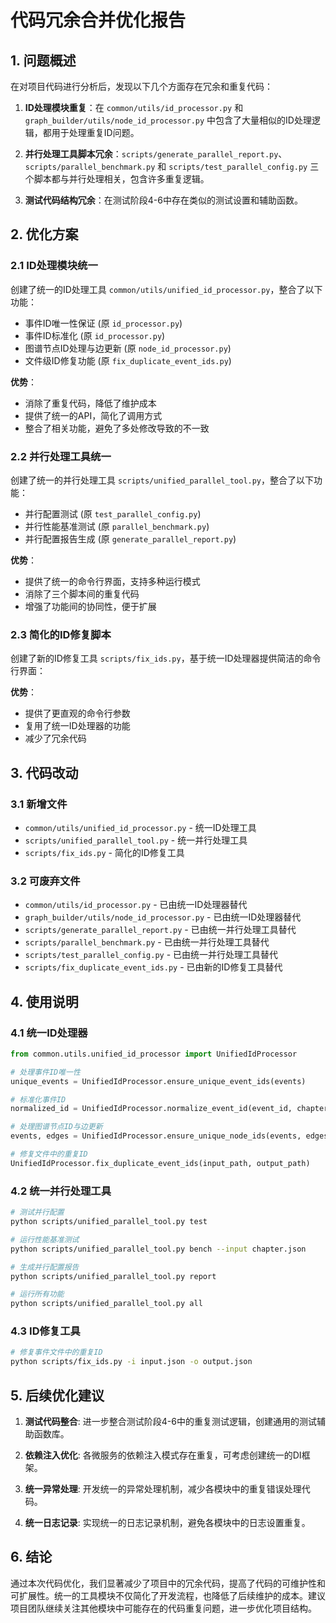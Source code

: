 # 代码冗余合并优化报告

## 1. 问题概述

在对项目代码进行分析后，发现以下几个方面存在冗余和重复代码：

1. **ID处理模块重复**：在 `common/utils/id_processor.py` 和 `graph_builder/utils/node_id_processor.py` 中包含了大量相似的ID处理逻辑，都用于处理重复ID问题。

2. **并行处理工具脚本冗余**：`scripts/generate_parallel_report.py`、`scripts/parallel_benchmark.py` 和 `scripts/test_parallel_config.py` 三个脚本都与并行处理相关，包含许多重复逻辑。

3. **测试代码结构冗余**：在测试阶段4-6中存在类似的测试设置和辅助函数。

## 2. 优化方案

### 2.1 ID处理模块统一

创建了统一的ID处理工具 `common/utils/unified_id_processor.py`，整合了以下功能：

- 事件ID唯一性保证 (原 `id_processor.py`)
- 事件ID标准化 (原 `id_processor.py`)
- 图谱节点ID处理与边更新 (原 `node_id_processor.py`)
- 文件级ID修复功能 (原 `fix_duplicate_event_ids.py`)

**优势**：
- 消除了重复代码，降低了维护成本
- 提供了统一的API，简化了调用方式
- 整合了相关功能，避免了多处修改导致的不一致

### 2.2 并行处理工具统一

创建了统一的并行处理工具 `scripts/unified_parallel_tool.py`，整合了以下功能：

- 并行配置测试 (原 `test_parallel_config.py`)
- 并行性能基准测试 (原 `parallel_benchmark.py`)
- 并行配置报告生成 (原 `generate_parallel_report.py`)

**优势**：
- 提供了统一的命令行界面，支持多种运行模式
- 消除了三个脚本间的重复代码
- 增强了功能间的协同性，便于扩展

### 2.3 简化的ID修复脚本

创建了新的ID修复工具 `scripts/fix_ids.py`，基于统一ID处理器提供简洁的命令行界面：

**优势**：
- 提供了更直观的命令行参数
- 复用了统一ID处理器的功能
- 减少了冗余代码

## 3. 代码改动

### 3.1 新增文件

- `common/utils/unified_id_processor.py` - 统一ID处理工具
- `scripts/unified_parallel_tool.py` - 统一并行处理工具
- `scripts/fix_ids.py` - 简化的ID修复工具

### 3.2 可废弃文件

- `common/utils/id_processor.py` - 已由统一ID处理器替代
- `graph_builder/utils/node_id_processor.py` - 已由统一ID处理器替代
- `scripts/generate_parallel_report.py` - 已由统一并行处理工具替代
- `scripts/parallel_benchmark.py` - 已由统一并行处理工具替代
- `scripts/test_parallel_config.py` - 已由统一并行处理工具替代
- `scripts/fix_duplicate_event_ids.py` - 已由新的ID修复工具替代

## 4. 使用说明

### 4.1 统一ID处理器

```python
from common.utils.unified_id_processor import UnifiedIdProcessor

# 处理事件ID唯一性
unique_events = UnifiedIdProcessor.ensure_unique_event_ids(events)

# 标准化事件ID
normalized_id = UnifiedIdProcessor.normalize_event_id(event_id, chapter_id, index)

# 处理图谱节点ID与边更新
events, edges = UnifiedIdProcessor.ensure_unique_node_ids(events, edges)

# 修复文件中的重复ID
UnifiedIdProcessor.fix_duplicate_event_ids(input_path, output_path)
```

### 4.2 统一并行处理工具

```bash
# 测试并行配置
python scripts/unified_parallel_tool.py test

# 运行性能基准测试
python scripts/unified_parallel_tool.py bench --input chapter.json

# 生成并行配置报告
python scripts/unified_parallel_tool.py report

# 运行所有功能
python scripts/unified_parallel_tool.py all
```

### 4.3 ID修复工具

```bash
# 修复事件文件中的重复ID
python scripts/fix_ids.py -i input.json -o output.json
```

## 5. 后续优化建议

1. **测试代码整合**: 进一步整合测试阶段4-6中的重复测试逻辑，创建通用的测试辅助函数库。

2. **依赖注入优化**: 各微服务的依赖注入模式存在重复，可考虑创建统一的DI框架。

3. **统一异常处理**: 开发统一的异常处理机制，减少各模块中的重复错误处理代码。

4. **统一日志记录**: 实现统一的日志记录机制，避免各模块中的日志设置重复。

## 6. 结论

通过本次代码优化，我们显著减少了项目中的冗余代码，提高了代码的可维护性和可扩展性。统一的工具模块不仅简化了开发流程，也降低了后续维护的成本。建议项目团队继续关注其他模块中可能存在的代码重复问题，进一步优化项目结构。
